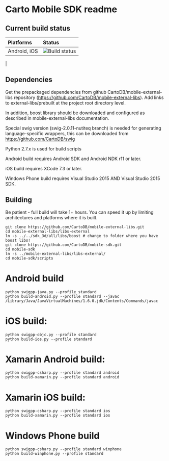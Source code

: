 # Carto Mobile SDK readme

## Current build status

| Platforms    | Status |
|:-------------|:-------|
| Android, iOS | ![Build status](https://api.travis-ci.com/CartoDB/mobile-sdk.svg?token=uvhfAb9wpUzphV39sAwP&branch=master) |
|

## Dependencies
Get the prepackaged dependencies from github CartoDB/mobile-external-libs
repository (https://github.com/CartoDB/mobile-external-libs). Add links
to external-libs/prebuilt at the project root directory level.

In addition, boost library should be downloaded and configured as described
in mobile-external-libs documentation.

Special swig version (swig-2.0.11-nutiteq branch) is needed for generating 
language-specific wrappers, this can be downloaded from https://github.com/CartoDB/swig

Python 2.7.x is used for build scripts

Android build requires Android SDK and Android NDK r11 or later.

iOS build requires XCode 7.3 or later.

Windows Phone build requires Visual Studio 2015 AND Visual Studio 2015 SDK.

## Building

Be patient - full build will take 1+ hours. You can speed it up by limiting architectures and platforms where it is built.

```
git clone https://github.com/CartoDB/mobile-external-libs.git
cd mobile-external-libs/libs-external
ln -s ../../sdk_3d/all/libs/boost # change to folder where you have boost libs!
git clone https://github.com/CartoDB/mobile-sdk.git
cd mobile-sdk
ln -s ../mobile-external-libs/libs-external/
cd mobile-sdk/scripts
```

# Android build 
```
python swigpp-java.py --profile standard
python build-android.py --profile standard --javac /Library/Java/JavaVirtualMachines/1.6.0.jdk/Contents/Commands/javac
```

# iOS build:
```
python swigpp-objc.py --profile standard
python build-ios.py --profile standard
```

# Xamarin Android build:
```
python swigpp-csharp.py --profile standard android
python build-xamarin.py --profile standard android
```

# Xamarin iOS build:
```
python swigpp-csharp.py --profile standard ios
python build-xamarin.py --profile standard ios
```

# Windows Phone build
```
python swigpp-csharp.py --profile standard winphone
python build-winphone.py --profile standard
```
